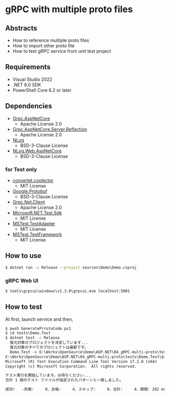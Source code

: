 # gRPC with multiple proto files

## Abstracts

* How to reference multiple proto files
* How to import other proto file
* How to test gRPC service from unit test project

## Requirements

* Visual Studio 2022
* .NET 6.0 SDK
* PowerShell Core 6.2 or later

## Dependencies

* [Grpc.AspNetCore](https://github.com/grpc/grpc-dotnet)
  * Apache License 2.0
* [Grpc.AspNetCore.Server.Reflection](https://github.com/grpc/grpc-dotnet)
  * Apache License 2.0
* [NLog](https://github.com/NLog/NLog)
  * BSD-3-Clause License
* [NLog.Web.AspNetCore](https://github.com/NLog/NLog.Web)
  * BSD-3-Clause License

### for Test only

* [converlet.coolector](https://github.com/coverlet-coverage/coverlet)
  * MIT License
* [Google.Protobuf](https://github.com/protocolbuffers/protobuf)
  * BSD-3-Clause License
* [Grpc.Net.Client](https://github.com/grpc/grpc-dotnet)
  * Apache License 2.0
* [Microsoft.NET.Test.Sdk](https://github.com/microsoft/vstest/)
  * MIT License
* [MSTest.TestAdapter](https://github.com/microsoft/testfx)
  * MIT License
* [MSTest.TestFramework](https://github.com/microsoft/testfx)
  * MIT License

## How to use

````bat
$ dotnet run -c Release --project sources\Demo\Demo.csproj
````

### gRPC Web UI

````bat
$ tools\grpcui\windows\v1.3.0\grpcui.exe localhost:5001
````

## How to test

At first, launch service and then,

````bat
$ pwsh GeneratePrrotoCode.ps1
$ cd tests\Demo.Test
$ dotnet test -c Release
  復元対象のプロジェクトを決定しています...
  復元対象のすべてのプロジェクトは最新です。
  Demo.Test -> E:\Works\OpenSource\Demo\ASP.NET\04_gRPC-multi-proto\tests\Demo.Test\bin\Release\net6.0\Demo.Test.dll
E:\Works\OpenSource\Demo\ASP.NET\04_gRPC-multi-proto\tests\Demo.Test\bin\Release\net6.0\Demo.Test.dll (.NETCoreApp,Version=v6.0) のテスト実行
Microsoft (R) Test Execution Command Line Tool Version 17.2.0 (x64)
Copyright (c) Microsoft Corporation.  All rights reserved.

テスト実行を開始しています。お待ちください...
合計 1 個のテスト ファイルが指定されたパターンと一致しました。

成功!   -失敗:     0、合格:     4、スキップ:     0、合計:     4、期間: 202 ms - Demo.Test.dll (net6.0)
````
